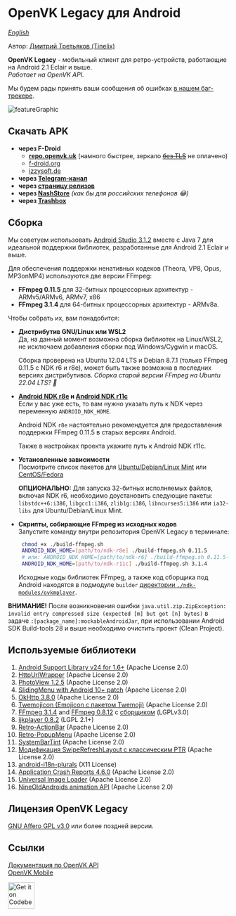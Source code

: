 # OpenVK Legacy для Android

_[English](README.md)_

Автор: [Дмитрий Третьяков (Tinelix)](https://github.com/tretdm)

**OpenVK Legacy** - мобильный клиент для ретро-устройств, работающие на Android 2.1 Eclair и выше.\
_Работает на OpenVK API._

Мы будем рады принять ваши сообщения об ошибках [в нашем баг-трекере](https://github.com/openvk/mobile-android-legacy/projects/1).

![featureGraphic](fastlane/metadata/android/en-US/images/featureGraphic.png)

## Скачать APK
* **через F-Droid**
  * **[repo.openvk.uk](https://repo.openvk.uk/repo/)** (намного быстрее, зеркало ~~[без TLS](http://repo.openvk.co/repo/)~~ не оплачено)
  * [f-droid.org](https://f-droid.org/packages/uk.openvk.android.legacy/)
  * [izzysoft.de](https://apt.izzysoft.de/fdroid/index/apk/uk.openvk.android.legacy)
* **через [Telegram-канал](https://t.me/+nPLHBZqAsFlhYmIy)**
* **через [страницу релизов](https://github.com/openvk/mobile-android-legacy/releases/latest)**
* **через [NashStore](https://store.nashstore.ru/store/637cc36cfb3ed38835524503)** _(как бы для российских телефонов 😂)_
* **через [Trashbox](https://trashbox.ru/topics/164477/openvk-legacy)**

## Сборка
Мы советуем использовать [Android Studio 3.1.2](https://developer.android.com/studio/archive) вместе с Java 7 для идеальной поддержки библиотек, разработанные для Android 2.1 Eclair и выше.

Для обеспечения поддержки ненативных кодеков (Theora, VP8, Opus, MP3onMP4) используются две версии FFmpeg:
* **FFmpeg 0.11.5** для 32-битных процессорных архитектур - ARMv5/ARMv6, ARMv7, x86
* **FFmpeg 3.1.4** для 64-битных процессорных архитектур - ARMv8a.

Чтобы собрать их, вам понадобится:
+ **Дистрибутив GNU/Linux или WSL2** \
  Да, на данный момент возможна сборка библиотек на Linux/WSL2, не исключаем добавления сборки под Windows/Cygwin и macOS.

  Сборка проверена на Ubuntu 12.04 LTS и Debian 8.7.1 (только FFmpeg 0.11.5 c NDK r6 и r8e), может быть также возможна в последних версиях дистрибутивов.  _Сборка старой версии FFmpeg на Ubuntu 22.04 LTS? 🤔_
+ **[Android NDK r8e](http://web.archive.org/web/20130501232214/http://developer.android.com/tools/sdk/ndk/index.html) и [Android NDK r11c](https://github.com/android/ndk/wiki/Unsupported-Downloads#r10e)** \
  Если у вас уже есть, то вам нужно указать путь к NDK через переменную `ANDROID_NDK_HOME`.

  Android NDK `r8e` настоятельно рекомендуется для предоставления поддержки FFmpeg 0.11.5 в старых версиях Android.

  Также в настройках проекта укажите путь к Android NDK r11c.
+ **Установленные зависимости** \
  Посмотрите список пакетов для [Ubuntu/Debian/Linux Mint](https://trac.ffmpeg.org/wiki/CompilationGuide/Ubuntu) или [CentOS/Fedora](https://trac.ffmpeg.org/wiki/CompilationGuide/Centos)

  **ОПЦИОНАЛЬНО:** Для запуска 32-битных исполняемых файлов, включая NDK r6, необходимо доустановить следующие пакеты: `libstdc++6:i386`, `libgcc1:i386`, `zlib1g:i386`, `libncurses5:i386` или `ia32-libs` для Ubuntu/Debian/Linux Mint.
+ **Скрипты, собирающие FFmpeg из исходных кодов** \
  Запустите команду внутри репозитория OpenVK Legacy в терминале:
  ```sh
   chmod +x ./build-ffmpeg.sh
   ANDROID_NDK_HOME=[path/to/ndk-r8e] ./build-ffmpeg.sh 0.11.5
   # или: ANDROID_NDK_HOME=[path/to/ndk-r6] ./build-ffmpeg.sh 0.11.5-r6
   ANDROID_NDK_HOME=[path/to/ndk-r11c] ./build-ffmpeg.sh 3.1.4
  ```

  Исходные коды библиотек FFmpeg, а также код сборщика под Android находятся в подмодуле `builder` [директории `./ndk-modules/ovkmplayer`](https://github.com/openvk/mobile-android-legacy/tree/main/ndk-modules/ovkmplayer).

**ВНИМАНИЕ!** После возникновения ошибки `java.util.zip.ZipException: invalid entry compressed size (expected [m] but got [n] bytes)` в задаче `:[package_name]:mockableAndroidJar`, при использовании Android SDK Build-tools 28 и выше необходимо очистить проект (Clean Project).

## Используемые библиотеки
1. [Android Support Library v24 for 1.6+](https://developer.android.com/topic/libraries/support-library) (Apache License 2.0)
2. [HttpUrlWrapper](https://github.com/tinelix/httpurlwrapper) (Apache License 2.0)
3. [PhotoView 1.2.5](https://github.com/Baseflow/PhotoView/tree/v1.2.5) (Apache License 2.0)
4. [SlidingMenu with Android 10+ patch](https://github.com/tinelix/SlidingMenu) (Apache License 2.0)
5. [OkHttp 3.8.0](https://square.github.io/okhttp/) (Apache License 2.0)
6. [Twemojicon (Emojicon с пакетом Twemoji)](https://github.com/rockerhieu/emojicon/tree/1.2) (Apache License 2.0)
7. [FFmpeg 3.1.4](https://github.com/tinelix/ffmpeg-android-builder/tree/ffmpeg-3.1.4) and [FFmpeg 0.8.12](https://github.com/tinelix/ffmpeg-android-builder/tree/ffmpeg-0.8.12) с [сборщиком](https://github.com/tinelix/ffmpeg-android-builder/tree/42c67d80bc924c9709a7648e2d12f04ddf43b32b) (LGPLv3.0)
8. [ijkplayer 0.8.2](https://github.com/bilibili/ijkplayer/tree/k0.6.2) (LGPL 2.1+)
9. [Retro-ActionBar](https://github.com/tinelix/retro-actionbar) (Apache License 2.0)
10. [Retro-PopupMenu](https://github.com/tinelix/retro-popupmenu) (Apache License 2.0)
11. [SystemBarTint](https://github.com/jgilfelt/SystemBarTint) (Apache License 2.0)
12. [Модификация SwipeRefreshLayout с классическим PTR](https://github.com/xyxyLiu/SwipeRefreshLayout) (Apache License 2.0)
13. [android-i18n-plurals](https://github.com/populov/android-i18n-plurals) (X11 License)
14. [Application Crash Reports 4.6.0](https://github.com/ACRA/acra/tree/acra-4.6.0) (Apache License 2.0)
15. [Universal Image Loader](https://github.com/nostra13/Android-Universal-Image-Loader/tree/v1.9.5) (Apache License 2.0)
16. [NineOldAndroids animation API](https://github.com/JakeWharton/NineOldAndroids) (Apache License 2.0)

## Лицензия OpenVK Legacy
[GNU Affero GPL v3.0](COPYING) или более поздней версии.

## Ссылки
[Документация по OpenVK API](https://docs.openvk.su/openvk_engine/api/description/)\
[OpenVK Mobile](https://openvk.uk/app)

<a href="https://codeberg.org/OpenVK/mobile-android-legacy">
    <img alt="Get it on Codeberg" src="https://codeberg.org/Codeberg/GetItOnCodeberg/media/branch/main/get-it-on-blue-on-white.png" height="60">
</a>

